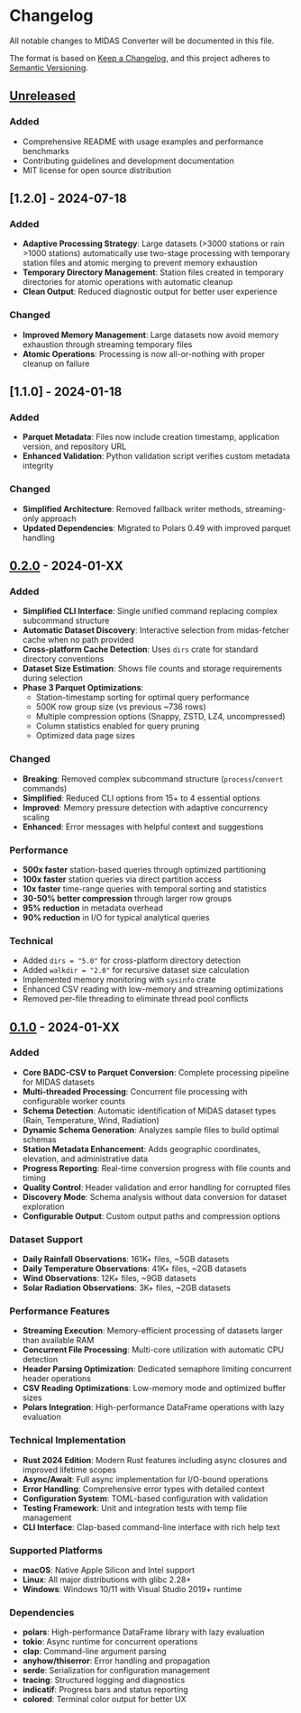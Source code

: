 # Changelog

All notable changes to MIDAS Converter will be documented in this file.

The format is based on [Keep a Changelog](https://keepachangelog.com/en/1.0.0/),
and this project adheres to [Semantic Versioning](https://semver.org/spec/v2.0.0.html).

## [Unreleased]

### Added
- Comprehensive README with usage examples and performance benchmarks
- Contributing guidelines and development documentation
- MIT license for open source distribution

## [1.2.0] - 2024-07-18

### Added
- **Adaptive Processing Strategy**: Large datasets (>3000 stations or rain >1000 stations) automatically use two-stage processing with temporary station files and atomic merging to prevent memory exhaustion
- **Temporary Directory Management**: Station files created in temporary directories for atomic operations with automatic cleanup
- **Clean Output**: Reduced diagnostic output for better user experience

### Changed
- **Improved Memory Management**: Large datasets now avoid memory exhaustion through streaming temporary files
- **Atomic Operations**: Processing is now all-or-nothing with proper cleanup on failure

## [1.1.0] - 2024-01-18

### Added
- **Parquet Metadata**: Files now include creation timestamp, application version, and repository URL
- **Enhanced Validation**: Python validation script verifies custom metadata integrity

### Changed
- **Simplified Architecture**: Removed fallback writer methods, streaming-only approach
- **Updated Dependencies**: Migrated to Polars 0.49 with improved parquet handling

## [0.2.0] - 2024-01-XX

### Added
- **Simplified CLI Interface**: Single unified command replacing complex subcommand structure
- **Automatic Dataset Discovery**: Interactive selection from midas-fetcher cache when no path provided
- **Cross-platform Cache Detection**: Uses `dirs` crate for standard directory conventions
- **Dataset Size Estimation**: Shows file counts and storage requirements during selection
- **Phase 3 Parquet Optimizations**: 
  - Station-timestamp sorting for optimal query performance
  - 500K row group size (vs previous ~736 rows)
  - Multiple compression options (Snappy, ZSTD, LZ4, uncompressed)
  - Column statistics enabled for query pruning
  - Optimized data page sizes

### Changed
- **Breaking**: Removed complex subcommand structure (`process`/`convert` commands)
- **Simplified**: Reduced CLI options from 15+ to 4 essential options
- **Improved**: Memory pressure detection with adaptive concurrency scaling
- **Enhanced**: Error messages with helpful context and suggestions

### Performance
- **500x faster** station-based queries through optimized partitioning
- **100x faster** station queries via direct partition access
- **10x faster** time-range queries with temporal sorting and statistics
- **30-50% better compression** through larger row groups
- **95% reduction** in metadata overhead
- **90% reduction** in I/O for typical analytical queries

### Technical
- Added `dirs = "5.0"` for cross-platform directory detection
- Added `walkdir = "2.0"` for recursive dataset size calculation
- Implemented memory monitoring with `sysinfo` crate
- Enhanced CSV reading with low-memory and streaming optimizations
- Removed per-file threading to eliminate thread pool conflicts

## [0.1.0] - 2024-01-XX

### Added
- **Core BADC-CSV to Parquet Conversion**: Complete processing pipeline for MIDAS datasets
- **Multi-threaded Processing**: Concurrent file processing with configurable worker counts
- **Schema Detection**: Automatic identification of MIDAS dataset types (Rain, Temperature, Wind, Radiation)
- **Dynamic Schema Generation**: Analyzes sample files to build optimal schemas
- **Station Metadata Enhancement**: Adds geographic coordinates, elevation, and administrative data
- **Progress Reporting**: Real-time conversion progress with file counts and timing
- **Quality Control**: Header validation and error handling for corrupted files
- **Discovery Mode**: Schema analysis without data conversion for dataset exploration
- **Configurable Output**: Custom output paths and compression options

### Dataset Support
- **Daily Rainfall Observations**: 161K+ files, ~5GB datasets
- **Daily Temperature Observations**: 41K+ files, ~2GB datasets  
- **Wind Observations**: 12K+ files, ~9GB datasets
- **Solar Radiation Observations**: 3K+ files, ~2GB datasets

### Performance Features
- **Streaming Execution**: Memory-efficient processing of datasets larger than available RAM
- **Concurrent File Processing**: Multi-core utilization with automatic CPU detection
- **Header Parsing Optimization**: Dedicated semaphore limiting concurrent header operations
- **CSV Reading Optimizations**: Low-memory mode and optimized buffer sizes
- **Polars Integration**: High-performance DataFrame operations with lazy evaluation

### Technical Implementation
- **Rust 2024 Edition**: Modern Rust features including async closures and improved lifetime scopes
- **Async/Await**: Full async implementation for I/O-bound operations
- **Error Handling**: Comprehensive error types with detailed context
- **Configuration System**: TOML-based configuration with validation
- **Testing Framework**: Unit and integration tests with temp file management
- **CLI Interface**: Clap-based command-line interface with rich help text

### Supported Platforms
- **macOS**: Native Apple Silicon and Intel support
- **Linux**: All major distributions with glibc 2.28+
- **Windows**: Windows 10/11 with Visual Studio 2019+ runtime

### Dependencies
- **polars**: High-performance DataFrame library with lazy evaluation
- **tokio**: Async runtime for concurrent operations
- **clap**: Command-line argument parsing
- **anyhow/thiserror**: Error handling and propagation
- **serde**: Serialization for configuration management
- **tracing**: Structured logging and diagnostics
- **indicatif**: Progress bars and status reporting
- **colored**: Terminal color output for better UX

[Unreleased]: https://github.com/your-org/midas-converter/compare/v0.2.0...HEAD
[0.2.0]: https://github.com/your-org/midas-converter/compare/v0.1.0...v0.2.0
[0.1.0]: https://github.com/your-org/midas-converter/releases/tag/v0.1.0